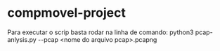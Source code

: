 # compmovel-project
Para executar o scrip basta rodar na linha de comando:
  python3 pcap-anlysis.py --pcap \<nome do arquivo pcap\>.pcapng
